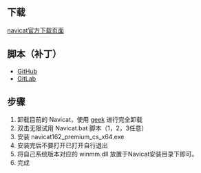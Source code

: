 ## 下载
[navicat官方下载页面](https://navicat.com.cn/download/navicat-premium)


## 脚本（补丁）
- [GitHub](https://github.com/LiJunYi2/navicat-keygen-16V)
- [GitLab](https://gitlab.com/ajiajishu/navicat-keygen-16V)


## 步骤
1. 卸载目前的 Navicat，使用 [geek](https://geekuninstaller.com/download) 进行完全卸载
2. 双击无限试用 Navicat.bat 脚本（1，2，3任意）
3. 安装 navicat162_premium_cs_x64.exe
4. 安装完后不要打开已打开自行退出
5. 将自己系统版本对应的 winmm.dll 放置于Navicat安装目录下即可。
6. 完成

